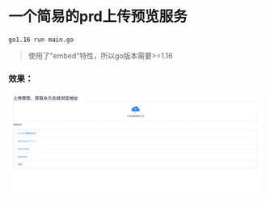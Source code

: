 # 一个简易的prd上传预览服务

```
go1.16 run main.go
```

> 使用了"embed"特性，所以go版本需要>=1.16

### 效果：

![screen](screen.png)